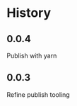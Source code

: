 History
=======

## 0.0.4

Publish with yarn

## 0.0.3

Refine  publish tooling

[@ianwsperber]: https://github.com/ianwsperber
[@ryan-roemer]: https://github.com/ryan-roemer
